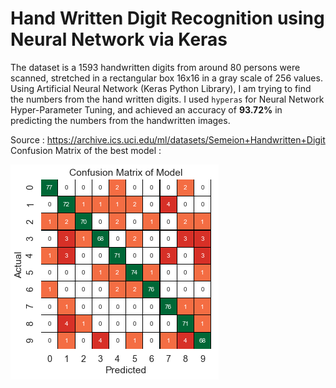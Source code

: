 # Hand Written Digit Recognition using Neural Network via Keras
The dataset is a 1593 handwritten digits from around 80 persons were scanned, stretched in a rectangular box 16x16 in a gray scale of 256 values.
Using Artificial Neural Network (Keras Python Library), I am trying to find the numbers from the hand written digits.
I used `hyperas` for Neural Network Hyper-Parameter Tuning, and achieved an accuracy of **93.72%** in predicting the numbers from the handwritten images.


Source : https://archive.ics.uci.edu/ml/datasets/Semeion+Handwritten+Digit  
Confusion Matrix of the best model :


![Confusion Matrix](cm.png)